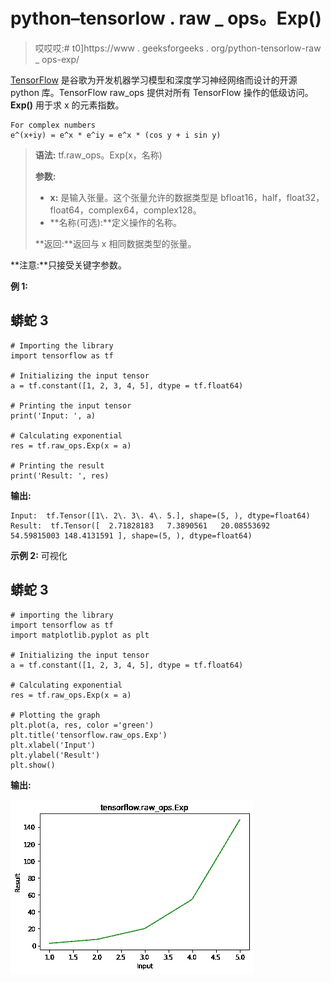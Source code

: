 # python–tensorlow . raw _ ops。Exp()

> 哎哎哎:# t0]https://www . geeksforgeeks . org/python-tensorlow-raw _ ops-exp/

[TensorFlow](https://www.geeksforgeeks.org/introduction-to-tensorflow/) 是谷歌为开发机器学习模型和深度学习神经网络而设计的开源 python 库。TensorFlow raw_ops 提供对所有 TensorFlow 操作的低级访问。 **Exp()** 用于求 x 的元素指数。

```
For complex numbers
e^(x+iy) = e^x * e^iy = e^x * (cos y + i sin y)

```

> **语法:** tf.raw_ops。Exp(x，名称)
> 
> **参数:**
> 
> *   **x:** 是输入张量。这个张量允许的数据类型是 bfloat16，half，float32，float64，complex64，complex128。
> *   **名称(可选):**定义操作的名称。
>     
> 
> **返回:**返回与 x 相同数据类型的张量。

**注意:**只接受关键字参数。

**例 1:**

## 蟒蛇 3

```
# Importing the library
import tensorflow as tf

# Initializing the input tensor
a = tf.constant([1, 2, 3, 4, 5], dtype = tf.float64)

# Printing the input tensor
print('Input: ', a)

# Calculating exponential
res = tf.raw_ops.Exp(x = a)

# Printing the result
print('Result: ', res)
```

**输出:**

```
Input:  tf.Tensor([1\. 2\. 3\. 4\. 5.], shape=(5, ), dtype=float64)
Result:  tf.Tensor([  2.71828183   7.3890561   20.08553692  54.59815003 148.4131591 ], shape=(5, ), dtype=float64)

```

**示例 2:** 可视化

## 蟒蛇 3

```
# importing the library
import tensorflow as tf
import matplotlib.pyplot as plt

# Initializing the input tensor
a = tf.constant([1, 2, 3, 4, 5], dtype = tf.float64)

# Calculating exponential
res = tf.raw_ops.Exp(x = a)

# Plotting the graph
plt.plot(a, res, color ='green')
plt.title('tensorflow.raw_ops.Exp')
plt.xlabel('Input')
plt.ylabel('Result')
plt.show()
```

**输出:**

![](img/aa414a3f439d0a4d8b08f40c42fe3794.png)